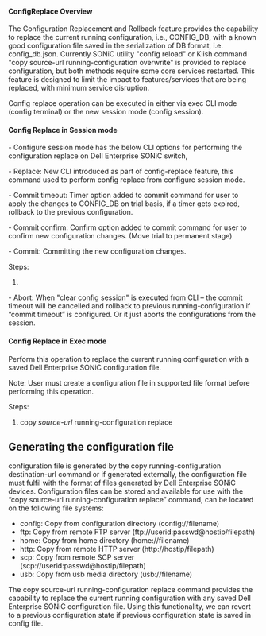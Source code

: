 #### ConfigReplace Overview

The Configuration Replacement and Rollback feature provides the capability to replace the current running configuration, i.e., CONFIG_DB, with a known good configuration file saved in the serialization of DB format, i.e. config_db.json. Currently SONiC utility "config reload" or Klish command "copy source-url running-configuration overwrite" is provided to replace configuration, but both methods require some core services restarted. This feature is designed to limit the impact to features/services that are being replaced, with minimum service disruption.

Config replace operation can be executed in either via exec CLI mode (config terminal) or the new session mode (config session). 

#### Config Replace in Session mode

 \-   Configure session mode has the below CLI options for performing the configuration replace on Dell Enterprise SONiC switch,

\-    Replace: New CLI introduced as part of config-replace feature, this command used to perform config replace from configure session mode.

\-    Commit timeout: Timer option added to commit command for user to apply the changes to CONFIG_DB on trial basis, if a timer gets expired, rollback to the previous configuration.

\-    Commit confirm: Confirm option added to commit command for user to confirm new configuration changes. (Move trial to permanent stage)

\-    Commit: Committing the new configuration changes.

Steps:

1. 

\-    Abort: When "clear config session" is executed from CLI – the commit timeout will be cancelled and rollback to previous running-configuration if “commit timeout” is configured. Or it just aborts the configurations from the session.

#### Config Replace in Exec mode

 Perform this operation to replace the current running configuration with a saved Dell Enterprise SONiC configuration file.

Note: User must create a configuration file in supported file format before performing this operation.

Steps:

1. copy *source-url* running-configuration replace

 

## Generating the configuration file

configuration file is generated by the copy running-configuration destination-url command or if generated externally, the configuration file must fulfil with the format of files generated by Dell Enterprise SONiC devices. Configuration files can be stored and available for use with the “copy source-url running-configuration replace” command, can be located on the following file systems:
-	config:  Copy from configuration directory (config://filename)
-	ftp:     Copy from remote FTP server (ftp://userid:passwd@hostip/filepath)
-	home:    Copy from home directory (home://filename)
-	http:    Copy from remote HTTP server (http://hostip/filepath)
-	scp:     Copy from remote SCP server (scp://userid:passwd@hostip/filepath)
-	usb:     Copy from usb media directory (usb://filename)

The copy source-url running-configuration replace command provides the capability to replace the current running configuration with any saved Dell Enterprise SONiC configuration file. Using this functionality, we can revert to a previous configuration state if previous configuration state is saved in config file.



